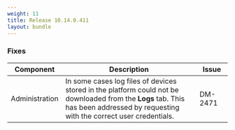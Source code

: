 ```yaml
---
weight: 11
title: Release 10.14.0.411
layout: bundle
---
```


<!--10.14.0.403 - 10.14.0.411-->

### Fixes

<div><table ><colgroup>
<col style="width: 15%;"><col style="width: 70%;"><col style="width: 15%;"></colgroup>
<thead><tr>
<th>
Component</th>
<th>
Description</th>
<th>
Issue</th>
</tr>
</thead><tbody>

<tr>
<td>Administration</td>
<td>In some cases log files of devices stored in the platform could not be downloaded from the <b>Logs</b> tab. This has been addressed by requesting with the correct user credentials.</td>
<td>DM-2471</td>
</tr>

</tbody></table></div>

